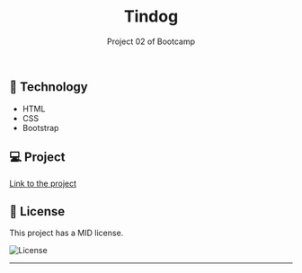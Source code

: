 <h1 align="center"> Tindog </h1>

<p align="center">
Project 02 of Bootcamp
</p>

<br>

## 🚀 Technology

- HTML
- CSS
- Bootstrap

## 💻 Project

<a href="https://fernandakagami.github.io/the-complete-2022-web-development-bootcamp/project02-tindog/">Link to the project</a><br>

## :memo: License

This project has a MID license.

<img alt="License" src="https://img.shields.io/static/v1?label=license&message=MIT&color=49AA26&labelColor=000000">


---
